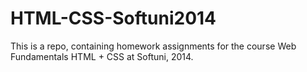 HTML-CSS-Softuni2014
====================
This is a repo, containing homework assignments for the course Web Fundamentals HTML + CSS at Softuni, 2014.
